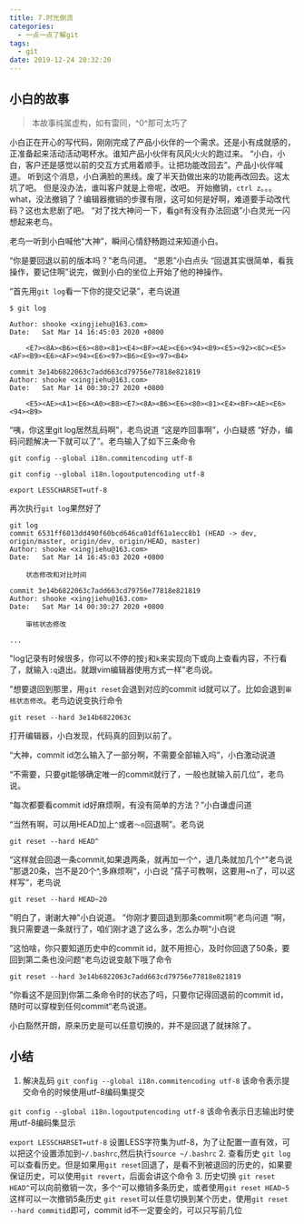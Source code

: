 ```yaml
---
title: 7.时光倒流
categories:
  - 一点一点了解git
tags:
  - git
date: 2019-12-24 20:32:20
---
```

## 小白的故事

> 本故事纯属虚构，如有雷同，^0^那可太巧了

小白正在开心的写代码，刚刚完成了产品小伙伴的一个需求。还是小有成就感的，正准备起来活动活动喝杯水。谁知产品小伙伴有风风火火的跑过来。
“小白，小白，客户还是感觉以前的交互方式用着顺手。让把功能改回去”。产品小伙伴喊道。
听到这个消息，小白满脸的黑线。废了半天劲做出来的功能再改回去。这太坑了吧。
但是没办法，谁叫客户就是上帝呢，改吧。
开始撤销，`ctrl z`。。。
what，没法撤销了？编辑器撤销的步骤有限，这可如何是好啊，难道要手动改代码？这也太悲剧了吧。
“对了找大神问一下，看git有没有办法回退”小白灵光一闪想起来老鸟。

老鸟一听到小白喊他“大神”，瞬间心情舒畅跑过来知道小白。

“你是要回退以前的版本吗？”老鸟问道。
“恩恩”小白点头
“回退其实很简单，看我操作，要记住啊”说完，做到小白的坐位上开始了他的神操作。

“首先用`git log`看一下你的提交记录”，老鸟说道
```
$ git log

Author: shooke <xingjiehu@163.com>
Date:   Sat Mar 14 16:45:03 2020 +0800

    <E7><8A><B6><E6><80><81><E4><BF><AE><E6><94><B9><E5><92><8C><E5><AF><B9><E6><AF><94><E6><97><B6><E9><97><B4>

commit 3e14b6822063c7add663cd79756e77818e821819
Author: shooke <xingjiehu@163.com>
Date:   Sat Mar 14 00:30:27 2020 +0800

    <E5><AE><A1><E6><A0><B8><E7><8A><B6><E6><80><81><E4><BF><AE><E6><94><B9>

```
“咦，你这里git log居然乱码啊”，老鸟说道
“这是咋回事啊”，小白疑惑
“好办，编码问题解决一下就可以了”。老鸟输入了如下三条命令
```
git config --global i18n.commitencoding utf-8

git config --global i18n.logoutputencoding utf-8

export LESSCHARSET=utf-8 

```
再次执行`git log`果然好了
```
git log
commit 6531ff6013dd490f60bcd646ca01df61a1ecc8b1 (HEAD -> dev, origin/master, origin/dev, origin/HEAD, master)
Author: shooke <xingjiehu@163.com>
Date:   Sat Mar 14 16:45:03 2020 +0800

    状态修改和对比时间

commit 3e14b6822063c7add663cd79756e77818e821819
Author: shooke <xingjiehu@163.com>
Date:   Sat Mar 14 00:30:27 2020 +0800

    审核状态修改

...
```
"log记录有时候很多，你可以不停的按`j`和`k`来实现向下或向上查看内容，不行看了，就输入`:q`退出。就跟vim编辑器使用方式一样"老鸟说。

"想要退回到那里，用`git reset`会退到对应的commit id就可以了。比如会退到`审核状态修改`。老鸟边说变执行命令
```
git reset --hard 3e14b6822063c
```
打开编辑器，小白发现，代码真的回到以前了。

“大神，commit id怎么输入了一部分啊，不需要全部输入吗”，小白激动说道

“不需要，只要git能够确定唯一的commit就行了，一般也就输入前几位”，老鸟说。

“每次都要看commit id好麻烦啊，有没有简单的方法？”小白谦虚问道

“当然有啊，可以用HEAD加上`^`或者`～n`回退啊”。老鸟说

```
git reset --hard HEAD^
```
“这样就会回退一条commit,如果退两条，就再加一个^，退几条就加几个^"老鸟说
”那退20条，岂不是20个^,多麻烦啊“，小白说
”孺子可教啊，这要用~n了，可以这样写“，老鸟说
```
git reset --hard HEAD~20
```
"明白了，谢谢大神"小白说道。
”你刚才要回退到那条commit啊“老鸟问道
”啊，我只需要退一条就行了，咱们刚才退了这么多，怎么办啊“小白说

”这怕啥，你只要知道历史中的commit id，就不用担心，及时你回退了50条，要回到第二条也没问题“老鸟边说变敲下哦了命令
```
git reset --hard 3e14b6822063c7add663cd79756e77818e821819
```
”你看这不是回到你第二条命令时的状态了吗，只要你记得回退前的commit id，随时可以穿梭到任何commit“老鸟说道。

小白豁然开朗，原来历史是可以任意切换的，并不是回退了就抹除了。






## 小结
1. 解决乱码
`git config --global i18n.commitencoding utf-8`  该命令表示提交命令的时候使用utf-8编码集提交

`git config --global i18n.logoutputencoding utf-8` 该命令表示日志输出时使用utf-8编码集显示

`export LESSCHARSET=utf-8` 设置LESS字符集为utf-8，为了让配置一直有效，可以把这个设置添加到`~/.bashrc`,然后执行`source ~/.bashrc`
2. 查看历史
`git log`可以查看历史。但是如果用`git reset`回退了，是看不到被退回的历史的，如果要保证历史，可以使用`git revert`，后面会讲这个命令
3. 历史切换
`git reset HEAD^`可以向前撤销一次，多个`^`可以撤销多条历史，或者使用`git reset HEAD~5`这样可以一次撤销5条历史
`git reset`可以任意切换到某个历史，使用`git reset --hard commitid`即可，commit id不一定要全的，可以只写前几位

